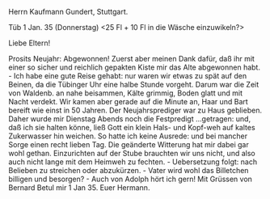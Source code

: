 Herrn Kaufmann Gundert, Stuttgart.

 Tüb 1 Jan. 35 (Donnerstag)
 <25 Fl + 10 Fl in die Wäsche einzuwikeln?>

Liebe Eltern!

Prosits Neujahr: Abgewonnen! Zuerst aber meinen Dank dafür, daß ihr mit einer so sicher und reichlich gepakten Kiste mir das Alte abgewonnen habt. - Ich habe eine gute Reise gehabt: nur waren wir etwas zu spät auf den Beinen, da die Tübinger Uhr eine halbe Stunde vorgeht. Darum war die Zeit von Waldenb. an nahe beisammen, Kälte grimmig, Boden glatt und mit Nacht verdekt. Wir kamen aber gerade auf die Minute an, Haar und Bart bereift wie einst in 50 Jahren. Der Neujahrsprediger war zu Haus geblieben. Daher wurde mir Dienstag Abends noch die Festpredigt ...getragen: und, daß ich sie halten könne, ließ Gott ein klein Hals- und Kopf-weh auf kaltes Zukerwasser hin weichen. So hatte ich keine Ausrede: und bei mancher Sorge einen recht lieben Tag. Die geänderte Witterung hat mir dabei gar wohl gethan. Einzurichten auf der Stube brauchten wir uns nicht, und also auch nicht lange mit dem Heimweh zu fechten. - Uebersetzung folgt: nach Belieben zu streichen oder abzukürzen. - Vater wird wohl das Billetchen billigen und besorgen? - Auch von Adolph hört ich gern!
 Mit Grüssen von Bernard Betul mir
1 Jan 35. Euer Hermann.

